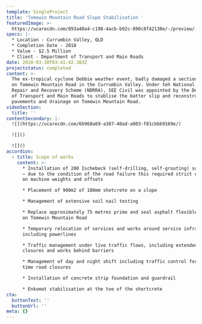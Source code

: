 ```yaml
---
template: SingleProject
title: 'Tomewin Mountain Road Slope Stabilisation '
featuredImage: >-
  https://ucarecdn.com/893a40a4-c198-4acb-b92c-890c8f42138e/-/preview/-/enhance/50/
specs: |-
  * Location - Currumbin Valley, QLD
  * Completion Date - 2018
  * Value - $2.5 Million
  * Client - Department of Transport and Main Roads
date: 2018-03-30T03:41:42.383Z
projectstatus: completed
content: >-
  The ex-tropical cyclone Debbie weather event, badly damaged a section of slope
  on Tomewin Mountain Road in the Currumbin Valley. Under teh National Disaster
  Repair and Recovery Scheme (NDRRA), SEE Civil was appointed by the Department
  of Transport and Main Roads to stablise the batter slip and reconstruct the
  pavements and drainage on Tomewin Mountain Road.
videoSection:
  title: ''
contentSecondary: |-
  ![](https://ucarecdn.com/6b968a69-a387-40ad-a003-f81cbbb9169e/)

  ![]()

  ![]()
accordion:
  - title: Scope of works
    content: >-
      * Installation of 200 Ischebeck (self-drilling, self-grouting) soil nails
      – due to the condition of the road failure this required strict controls
      on machine weights and offsets

      * Placement of 900m2 of 180mm shotcrete on a slope

      * Management of extensive soil nail testing

      * Replace approximately 75 metres prime and seal asphalt flexible pavement
      on Tomewin Mountain Road

      * Temporary relocation of services and works around service infrastructure
      including powerlines

      * Traffic management under live traffic flows, including extended lane
      closures and works behind barriers

      * Management of day and night shift including traffic control for night
      time road closures

      * Installation of concrete strip foundation and guardrail

      * Enkomat stabilisation at the toe of the shortcrete
cta:
  buttonText: ''
  buttonUrl: ''
meta: {}
---
```


